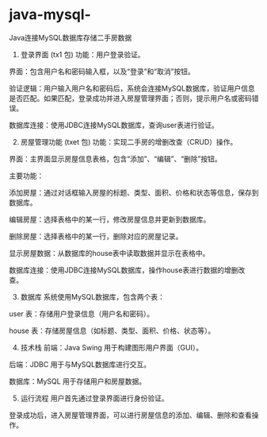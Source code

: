 # java-mysql-
Java连接MySQL数据库存储二手房数据
1. 登录界面 (tx1 包)
功能：用户登录验证。

界面：包含用户名和密码输入框，以及“登录”和“取消”按钮。

验证逻辑：用户输入用户名和密码后，系统会连接MySQL数据库，验证用户信息是否匹配。如果匹配，登录成功并进入房屋管理界面；否则，提示用户名或密码错误。

数据库连接：使用JDBC连接MySQL数据库，查询user表进行验证。

2. 房屋管理功能 (txet 包)
功能：实现二手房的增删改查（CRUD）操作。

界面：主界面显示房屋信息表格，包含“添加”、“编辑”、“删除”按钮。

主要功能：

添加房屋：通过对话框输入房屋的标题、类型、面积、价格和状态等信息，保存到数据库。

编辑房屋：选择表格中的某一行，修改房屋信息并更新到数据库。

删除房屋：选择表格中的某一行，删除对应的房屋记录。

显示房屋数据：从数据库的house表中读取数据并显示在表格中。

数据库连接：使用JDBC连接MySQL数据库，操作house表进行数据的增删改查。

3. 数据库
系统使用MySQL数据库，包含两个表：

user 表：存储用户登录信息（用户名和密码）。

house 表：存储房屋信息（如标题、类型、面积、价格、状态等）。

4. 技术栈
前端：Java Swing 用于构建图形用户界面（GUI）。

后端：JDBC 用于与MySQL数据库进行交互。

数据库：MySQL 用于存储用户和房屋数据。

5. 运行流程
用户首先通过登录界面进行身份验证。

登录成功后，进入房屋管理界面，可以进行房屋信息的添加、编辑、删除和查看操作。
